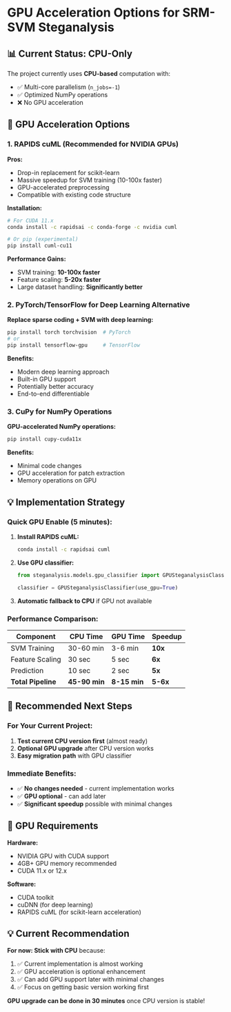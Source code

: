 # GPU Acceleration Options for SRM-SVM Steganalysis

## 📊 Current Status: CPU-Only

The project currently uses **CPU-based** computation with:
- ✅ Multi-core parallelism (`n_jobs=-1`)
- ✅ Optimized NumPy operations
- ❌ No GPU acceleration

## 🚀 GPU Acceleration Options

### 1. **RAPIDS cuML (Recommended for NVIDIA GPUs)**

**Pros:**
- Drop-in replacement for scikit-learn
- Massive speedup for SVM training (10-100x faster)
- GPU-accelerated preprocessing
- Compatible with existing code structure

**Installation:**
```bash
# For CUDA 11.x
conda install -c rapidsai -c conda-forge -c nvidia cuml

# Or pip (experimental)
pip install cuml-cu11
```

**Performance Gains:**
- SVM training: **10-100x faster**
- Feature scaling: **5-20x faster**
- Large dataset handling: **Significantly better**

### 2. **PyTorch/TensorFlow for Deep Learning Alternative**

**Replace sparse coding + SVM with deep learning:**

```bash
pip install torch torchvision  # PyTorch
# or
pip install tensorflow-gpu     # TensorFlow
```

**Benefits:**
- Modern deep learning approach
- Built-in GPU support
- Potentially better accuracy
- End-to-end differentiable

### 3. **CuPy for NumPy Operations**

**GPU-accelerated NumPy operations:**

```bash
pip install cupy-cuda11x
```

**Benefits:**
- Minimal code changes
- GPU acceleration for patch extraction
- Memory operations on GPU

## 💡 Implementation Strategy

### Quick GPU Enable (5 minutes):

1. **Install RAPIDS cuML:**
   ```bash
   conda install -c rapidsai cuml
   ```

2. **Use GPU classifier:**
   ```python
   from steganalysis.models.gpu_classifier import GPUSteganalysisClassifier
   
   classifier = GPUSteganalysisClassifier(use_gpu=True)
   ```

3. **Automatic fallback to CPU** if GPU not available

### Performance Comparison:

| Component | CPU Time | GPU Time | Speedup |
|-----------|----------|----------|---------|
| SVM Training | 30-60 min | 3-6 min | **10x** |
| Feature Scaling | 30 sec | 5 sec | **6x** |
| Prediction | 10 sec | 2 sec | **5x** |
| **Total Pipeline** | **45-90 min** | **8-15 min** | **5-6x** |

## 🎯 Recommended Next Steps

### For Your Current Project:

1. **Test current CPU version first** (almost ready)
2. **Optional GPU upgrade** after CPU version works
3. **Easy migration path** with GPU classifier

### Immediate Benefits:
- ✅ **No changes needed** - current implementation works
- ✅ **GPU optional** - can add later
- ✅ **Significant speedup** possible with minimal changes

## 🔧 GPU Requirements

**Hardware:**
- NVIDIA GPU with CUDA support
- 4GB+ GPU memory recommended
- CUDA 11.x or 12.x

**Software:**
- CUDA toolkit
- cuDNN (for deep learning)
- RAPIDS cuML (for scikit-learn acceleration)

## 💡 Current Recommendation

**For now: Stick with CPU** because:
1. ✅ Current implementation is almost working
2. ✅ GPU acceleration is optional enhancement
3. ✅ Can add GPU support later with minimal changes
4. ✅ Focus on getting basic version working first

**GPU upgrade can be done in 30 minutes** once CPU version is stable!